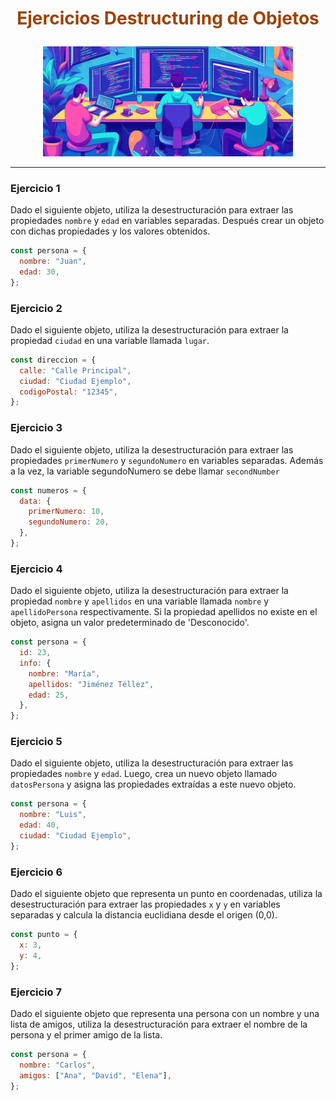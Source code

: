 # <center><p style="color: #A04000; "><B>Ejercicios Destructuring de Objetos</B></p></center>

<center><img src="img_dev.jpeg" width="400" /></center>

---

### Ejercicio 1

Dado el siguiente objeto, utiliza la desestructuración para extraer las propiedades `nombre` y `edad` en variables separadas. Después crear un objeto con dichas propiedades y los valores obtenidos.

```javascript
const persona = {
  nombre: "Juan",
  edad: 30,
};
```

### Ejercicio 2

Dado el siguiente objeto, utiliza la desestructuración para extraer la propiedad `ciudad` en una variable llamada `lugar`.

```javascript
const direccion = {
  calle: "Calle Principal",
  ciudad: "Ciudad Ejemplo",
  codigoPostal: "12345",
};
```

### Ejercicio 3

Dado el siguiente objeto, utiliza la desestructuración para extraer las propiedades `primerNumero` y `segundoNumero` en variables separadas. Además a la vez, la variable segundoNumero se debe llamar `secondNumber`

```javascript
const numeros = {
  data: {
    primerNumero: 10,
    segundoNumero: 20,
  },
};
```

### Ejercicio 4

Dado el siguiente objeto, utiliza la desestructuración para extraer la propiedad `nombre` y `apellidos` en una variable llamada `nombre` y `apellidoPersona` respectivamente. Si la propiedad apellidos no existe en el objeto, asigna un valor predeterminado de 'Desconocido'.

```javascript
const persona = {
  id: 23,
  info: {
    nombre: "María",
    apellidos: "Jiménez Téllez",
    edad: 25,
  },
};
```

### Ejercicio 5

Dado el siguiente objeto, utiliza la desestructuración para extraer las propiedades `nombre` y `edad`. Luego, crea un nuevo objeto llamado `datosPersona` y asigna las propiedades extraídas a este nuevo objeto.

```javascript
const persona = {
  nombre: "Luis",
  edad: 40,
  ciudad: "Ciudad Ejemplo",
};
```

### Ejercicio 6

Dado el siguiente objeto que representa un punto en coordenadas, utiliza la desestructuración para extraer las propiedades `x` y `y` en variables separadas y calcula la distancia euclidiana desde el origen (0,0).

<div class="page"/>

```javascript
const punto = {
  x: 3,
  y: 4,
};
```

### Ejercicio 7

Dado el siguiente objeto que representa una persona con un nombre y una lista de amigos, utiliza la desestructuración para extraer el nombre de la persona y el primer amigo de la lista.

```javascript
const persona = {
  nombre: "Carlos",
  amigos: ["Ana", "David", "Elena"],
};
```
